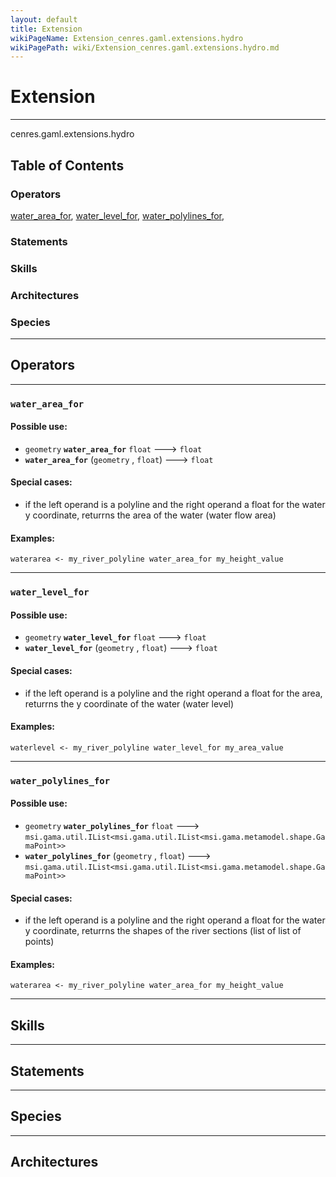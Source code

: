 ```yaml
---
layout: default
title: Extension
wikiPageName: Extension_cenres.gaml.extensions.hydro
wikiPagePath: wiki/Extension_cenres.gaml.extensions.hydro.md
---
```


# Extension

----

 cenres.gaml.extensions.hydro

## Table of Contents
### Operators
[water_area_for](#water_area_for), [water_level_for](#water_level_for), [water_polylines_for](#water_polylines_for), 

### Statements


### Skills


### Architectures



### Species



----

## Operators
	
    	
----


[//]: # (keyword|operator_water_area_for)
### `water_area_for`

#### Possible use: 
  * `geometry` **`water_area_for`** `float` --->  `float`
  *  **`water_area_for`** (`geometry` , `float`) --->  `float`

#### Special cases:     
  * if the left operand is a polyline and the right operand a float for the water y coordinate, returrns the area of the water (water flow area)

#### Examples: 
```
waterarea <- my_river_polyline water_area_for my_height_value
```
  
    	
----


[//]: # (keyword|operator_water_level_for)
### `water_level_for`

#### Possible use: 
  * `geometry` **`water_level_for`** `float` --->  `float`
  *  **`water_level_for`** (`geometry` , `float`) --->  `float`

#### Special cases:     
  * if the left operand is a polyline and the right operand a float for the area, returrns the y coordinate of the water (water level)

#### Examples: 
```
waterlevel <- my_river_polyline water_level_for my_area_value
```
  
    	
----


[//]: # (keyword|operator_water_polylines_for)
### `water_polylines_for`

#### Possible use: 
  * `geometry` **`water_polylines_for`** `float` --->  `msi.gama.util.IList<msi.gama.util.IList<msi.gama.metamodel.shape.GamaPoint>>`
  *  **`water_polylines_for`** (`geometry` , `float`) --->  `msi.gama.util.IList<msi.gama.util.IList<msi.gama.metamodel.shape.GamaPoint>>`

#### Special cases:     
  * if the left operand is a polyline and the right operand a float for the water y coordinate, returrns the shapes of the river sections (list of list of points)

#### Examples: 
```
waterarea <- my_river_polyline water_area_for my_height_value
```
  

----

## Skills
	

----

## Statements
		
	
----

## Species
	
	
----

## Architectures 
	
